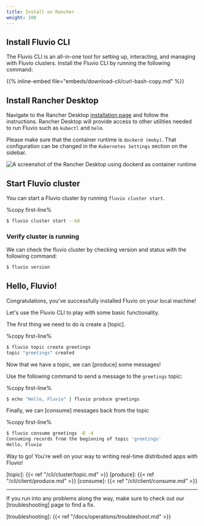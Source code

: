 ```yaml
---
title: Install on Rancher
weight: 100
---
```


## Install Fluvio CLI

The Fluvio CLI is an all-in-one tool for setting up, interacting, and managing with Fluvio clusters. Install the Fluvio CLI by running the following command:

{{% inline-embed file="embeds/download-cli/curl-bash-copy.md" %}}

## Install Rancher Desktop

Navigate to the Rancher Desktop [installation page](https://docs.rancherdesktop.io/getting-started/installation/) and follow the instructions. Rancher Desktop will provide access to other utilities needed to run Fluvio such as `kubectl` and `helm`.

Please make sure that the container runtime is `dockerd (moby)`. That configuration can be changed in the `Kubernetes Settings` section on the sidebar.

<img src="../images/rancher-dockerd.png"
     alt="A screenshot of the Rancher Desktop using dockerd as container runtime"
     style="justify: center; max-width: 800px" />  

## Start Fluvio cluster

You can start a Fluvio cluster by running `fluvio cluster start`.

%copy first-line%
```bash
$ fluvio cluster start --k8
```

### Verify cluster is running

We can check the fluvio cluster by checking version and status with the following command:

```bash
$ fluvio version
```

## Hello, Fluvio!

Congratulations, you've successfully installed Fluvio on your local machine!

Let's use the Fluvio CLI to play with some basic functionality.

The first thing we need to do is create a [topic].

%copy first-line%
```bash
$ fluvio topic create greetings
topic "greetings" created
```

Now that we have a topic, we can [produce] some messages!

Use the following command to send a message to the `greetings` topic:

%copy first-line%
```bash
$ echo "Hello, Fluvio" | fluvio produce greetings
```

Finally, we can [consume] messages back from the topic

%copy first-line%
```bash
$ fluvio consume greetings -B -d
Consuming records from the beginning of topic 'greetings'
Hello, Fluvio
```

Way to go! You're well on your way to writing real-time distributed apps with Fluvio!

[topic]: {{< ref "/cli/cluster/topic.md" >}}
[produce]: {{< ref "/cli/client/produce.md" >}}
[consume]: {{< ref "/cli/client/consume.md" >}}

---

If you run into any problems along the way, make sure to check out our [troubleshooting]
page to find a fix.

[troubleshooting]: {{< ref "/docs/operations/troubleshoot.md" >}}
